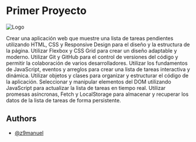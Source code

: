 # Primer Proyecto

![Logo](https://www.lasallebajio.edu.mx/images/l.png)

Crear una aplicación web que muestre una lista de tareas pendientes utilizando HTML, CSS y Responsive Design para el diseño y la estructura de la página. Utilizar Flexbox y CSS Grid para crear un diseño adaptable y moderno. Utilizar Git y GitHub para el control de versiones del código y permitir la colaboración de varios desarrolladores. Utilizar los fundamentos de JavaScript, eventos y arreglos para crear una lista de tareas interactiva y dinámica. Utilizar objetos y clases para organizar y estructurar el código de la aplicación. Seleccionar y manipular elementos del DOM utilizando JavaScript para actualizar la lista de tareas en tiempo real. Utilizar promesas asíncronas, Fetch y LocalStorage para almacenar y recuperar los datos de la lista de tareas de forma persistente.

## Authors

- [@z9manuel](https://github.com/z9manuel)